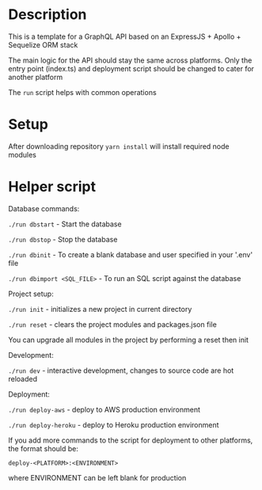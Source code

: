# Description

This is a template for a GraphQL API based on an ExpressJS + Apollo + Sequelize ORM stack

The main logic for the API should stay the same across platforms.
Only the entry point (index.ts) and deployment script should be changed to cater for another platform

The `run` script helps with common operations

# Setup

After downloading repository `yarn install` will install required node modules

# Helper script

Database commands:

`./run dbstart` - Start the database

`./run dbstop` - Stop the database

`./run dbinit` - To create a blank database and user specified in your '.env' file

`./run dbimport <SQL_FILE>` - To run an SQL script against the database

Project setup:

`./run init` - initializes a new project in current directory

`./run reset` - clears the project modules and packages.json file

You can upgrade all modules in the project by performing a reset then init

Development:

`./run dev` - interactive development, changes to source code are hot reloaded

Deployment:

`./run deploy-aws` - deploy to AWS production environment

`./run deploy-heroku` - deploy to Heroku production environment

If you add more commands to the script for deployment to other platforms, the format should be:

`deploy-<PLATFORM>:<ENVIRONMENT>`

where ENVIRONMENT can be left blank for production
